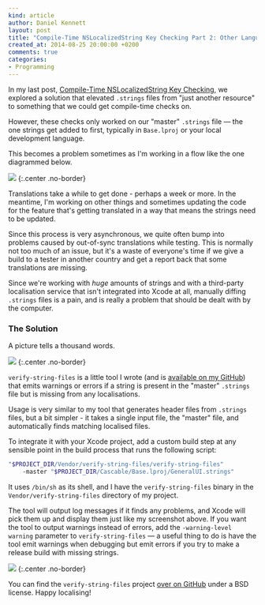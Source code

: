 ```yaml
---
kind: article
author: Daniel Kennett
layout: post
title: "Compile-Time NSLocalizedString Key Checking Part 2: Other Languages"
created_at: 2014-08-25 20:00:00 +0200
comments: true
categories:
- Programming
---
```


In my last post, [Compile-Time NSLocalizedString Key Checking](/blog/2014/08/nslocalizedstring/), we explored a solution that elevated `.strings` files from "just another resource" to something that we could get compile-time checks on.

However, these checks only worked on our "master" `.strings` file — the one strings get added to first, typically in `Base.lproj` or your local development language.

This becomes a problem sometimes as I'm working in a flow like the one diagrammed below.

<img src="/pictures/localising/workflow.png" />
{:.center .no-border}

Translations take a while to get done - perhaps a week or more. In the meantime, I'm working on other things and sometimes updating the code for the feature that's getting translated in a way that means the strings need to be updated.

Since this process is very asynchronous, we quite often bump into problems caused by out-of-sync translations while testing. This is normally not too much of an issue, but it's a waste of everyone's time if we give a build to a tester in another country and get a report back that some translations are missing.

Since we're working with *huge* amounts of strings and with a third-party localisation service that isn't integrated into Xcode at all, manually diffing `.strings` files is a pain, and is really a problem that should be dealt with by the computer.

### The Solution ###

A picture tells a thousand words.

<img src="/pictures/localising/missing-strings-error.png" />
{:.center .no-border}

`verify-string-files` is a little tool I wrote (and is [available on my GitHub](http://github.com/ikenndac/verify-string-files)) that emits warnings or errors if a string is present in the "master" `.strings` file but is missing from any localisations.

Usage is very similar to my tool that generates header files from `.strings` files, but a bit simpler - it takes a single input file, the "master" file, and automatically finds matching localised files.

To integrate it with your Xcode project, add a custom build step at any sensible point in the build process that runs the following script:

~~~~~~~~ bash
"$PROJECT_DIR/Vendor/verify-string-files/verify-string-files"
    -master "$PROJECT_DIR/Cascable/Base.lproj/GeneralUI.strings"
~~~~~~~~

It uses `/bin/sh` as its shell, and I have the `verify-string-files` binary in the `Vendor/verify-string-files` directory of my project.

The tool will output log messages if it finds any problems, and Xcode will pick them up and display them just like my screenshot above. If you want the tool to output warnings instead of errors, add the `-warning-level warning` parameter to `verify-string-files` — a useful thing to do is have the tool emit warnings when debugging but emit errors if you try to make a release build with missing strings.

<img src="/pictures/localising/missing-strings-warning.png" />
{:.center .no-border}

You can find the `verify-string-files` project [over on GitHub](https://github.com/iKenndac/verify-string-files) under a BSD license. Happy localising!
